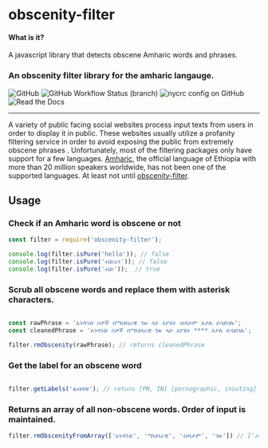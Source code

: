 # obscenity-filter


#### What is it? 
A javascript library that detects obscene Amharic words and phrases.

### An obscenity filter library for the amharic langauge. 
![GitHub](https://img.shields.io/github/license/bruk3/obscenity-filter)
![GitHub Workflow Status (branch)](https://img.shields.io/github/workflow/status/bruk3/obscenity-filter/CI/main)
![nycrc config on GitHub](https://img.shields.io/nycrc/bruk3/obscenity-filter?config=.nycrc.json)
![Read the Docs](https://img.shields.io/readthedocs/j-parser)


---
A variety of public facing social websites process input texts from users in order to display it in public. These websites usually utilize a profanity filtering service in order to avoid exposing the public from extremely obscene phrases . Unfortunately, most of the filtering packages only have support for a few languages. [Amharic](https://en.wikipedia.org/wiki/Amharic), the official language of Ethiopia with more than 20 million speakers worldwide, has not been one of the supported languages. At least not until [obscenity-filter](https://bruk3.github.io/obscenity-filter).


## Usage


### Check if an Amharic word is obscene or not
```js
const filter = require('obscenity-filter');

console.log(filter.isPure('hello')); // false 
console.log(filter.isPure('ብድሬን')); // false
console.log(filter.isPure('ብድ'));  // true
```

### Scrub all obscene words and replace them with asterisk characters.
```js

const rawPhrase = 'አንዳንድ ሰዎች በማህበራዊ ገጽ ላይ እየገቡ ብዳታም እያሉ ይሳደባሉ';
const cleanedPhrase = 'አንዳንድ ሰዎች በማህበራዊ ገጽ ላይ እየገቡ **** እያሉ ይሳደባሉ';

filter.rmObscenity(rawPhrase); // returns cleanedPhrase
```

### Get the label for an obscene word
```js

filter.getLabels('ልብዳቹ'); // retuns [PN, IN] [pornographic, insuting]
```

### Returns an array of all non-obscene words. Order of input is maintained.

```js
filter.rmObscenityFromArray(['አንዳንድ', 'ማህበራዊ', 'ብዳታም', 'ገጽ']) // ['አንዳንድ', 'ማህበራዊ', 'ገጽ']
```
